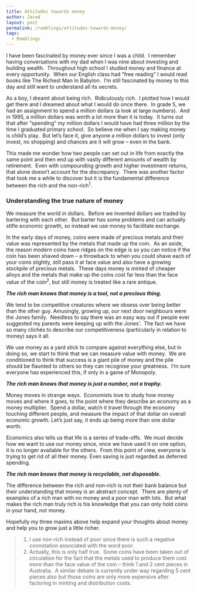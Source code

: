 ```yaml
---
title: Attitudes towards money
author: Jared
layout: post
permalink: /ramblings/attitudes-towards-money/
tags:
  - Ramblings
---
```

I have been fascinated by money ever since I was a child.  I remember having conversations with my dad when I was nine about investing and building wealth.  Throughout high school I studied money and finance at every opportunity.  When our English class had “free reading” I would read books like The Richest Man In Babylon.  I’m still fascinated by money to this day and still want to understand all its secrets.

As a boy, I dreamt about being rich.  Ridiculously rich.  I plotted how I would get there and I dreamed about what I would do once there.  In grade 5, we had an assignment to spend a million dollars (a look at large numbers).  And in 1995, a million dollars was worth a lot more than it is today.  It turns out that after “spending” my million dollars I would have had three million by the time I graduated primary school.  So believe me when I say making money is child’s play.  But let’s face it, give anyone a million dollars to invest (only invest, no shopping) and chances are it will grow &#8211; even in the bank.

This made me wonder how two people can set out in life from exactly the same point and then end up with vastly different amounts of wealth by retirement.  Even with compounding growth and higher investment returns, that alone doesn’t account for the discrepancy.  There was another factor that took me a while to discover but it is the fundamental difference between the rich and the non-rich<sup>1</sup>.

### Understanding the true nature of money

We measure the world in dollars.  Before we invented dollars we traded by bartering with each other.  But barter has some problems and can actually stifle economic growth, so instead we use money to facilitate exchange.

In the early days of money, coins were made of precious metals and their value was represented by the metals that made up the coin.  As an aside, the reason modern coins have ridges on the edge is so you can notice if the coin has been shaved down &#8211; a throwback to when you could shave each of your coins slightly, still pass it at face value and also have a growing stockpile of precious metals.  These days money is minted of cheaper alloys and the metals that make up the coins cost far less than the face value of the coin<sup>2</sup>, but still money is treated like a rare antique.

***The rich man knows that money is a tool, not a precious thing.***

We tend to be competitive creatures where we obsess over being better than the other guy. Amusingly, growing up, our next door neighbours were the Jones family.  Needless to say there was an easy way out if people ever suggested my parents were keeping up with the Jones&#8217;.  The fact we have so many clichés to describe our competitiveness (particularly in relation to money) says it all.

We use money as a yard stick to compare against everything else, but in doing so, we start to think that we can measure value with money.  We are conditioned to think that success is a giant pile of money and the pile should be flaunted to others so they can recognise your greatness.  I&#8217;m sure everyone has experienced this, if only in a game of Monopoly.

***The rich man knows that money is just a number, not a trophy.***

Money moves in strange ways.  Economists love to study how money moves and where it goes, to the point where they describe an economy as a money multiplier.  Spend a dollar, watch it travel through the economy touching different people, and measure the impact of that dollar on overall economic growth. Let&#8217;s just say, it ends up being more than one dollar worth.

Economics also tells us that life is a series of trade-offs.  We must decide how we want to use our money since, once we have used it on one option, it is no longer available for the others.  From this point of view, everyone is trying to get rid of all their money. Even saving is just regarded as deferred spending.

***The rich man knows that money is recyclable, not disposable.***

The difference between the rich and non-rich is not their bank balance but their understanding that money is an abstract concept.  There are plenty of examples of a rich man with no money and a poor man with lots.  But what makes the rich man truly rich is his knowledge that you can only hold coins in your hand, not money.

Hopefully my three maxims above help expand your thoughts about money and help you to grow just a little richer.

>   1. I use non-rich instead of poor since there is such a negative connotation associated with the word poor.
>   2. Actually, this is only half true.  Some coins have been taken out of circulation for the fact that the metals used to produce them cost more than the face value of the coin &#8211; think 1 and 2 cent pieces in Australia.  A similar debate is currently under way regarding 5 cent pieces also but those coins are only more expensive after factoring in minting and distribution costs.
